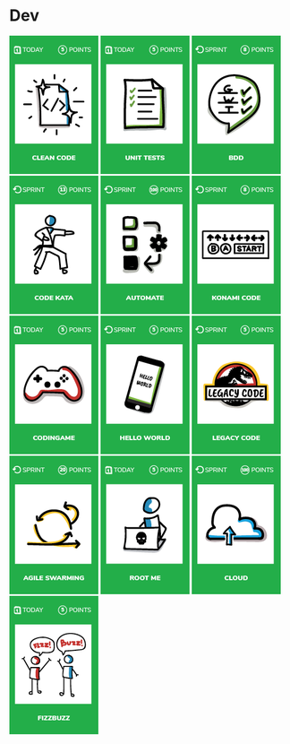 # Dev  
[![Clean some "dead" or "crappy" code](images/clean-code.png)](clean-code)
[![Write 5 unit tests](images/unit-tests.png)](unit-tests)
[![Write 3 BDD scenarios](images/bdd.png)](bdd)
[![Organize a code kata session](images/code-kata.png)](code-kata)
[![Automate an actual manual task](images/automate.png)](automate)
[![Konami code](images/konami-code.png)](konami-code)
[![Do an exercise on the coding game web site](images/codingame.png)](codingame)
[![hello world](images/hello-world.png)](hello-world)
[![Identify & refactor legacy code](images/legacy-code.png)](legacy-code)
[![Agile swarming](images/agile-swarming.png)](agile-swarming)
[![Root me](images/root-me.png)](root-me)
[![Cloud](images/cloud.png)](cloud)
[![Fizzbuzz](images/fizzbuzz.png)](fizz-buzz)